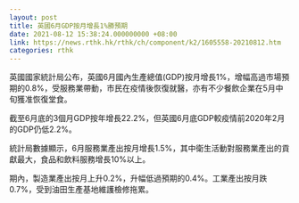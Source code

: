 ```yaml
---
layout: post
title: 英國6月GDP按月增長1%勝預期
date: 2021-08-12 15:38:24.000000000 +08:00
link: https://news.rthk.hk/rthk/ch/component/k2/1605558-20210812.htm
categories: rthk
---
```


英國國家統計局公布，英國6月國內生產總值(GDP)按月增長1%，增幅高過市場預期的0.8%，受服務業帶動，市民在疫情後恢復就醫，亦有不少餐飲企業在5月中旬獲准恢復堂食。

截至6月底的3個月GDP按年增長22.2%，但英國6月底GDP較疫情前2020年2月的GDP仍低2.2%。

統計局數據顯示，6月服務業產出按月增長1.5%，其中衛生活動對服務業產出的貢獻最大，食品和飲料服務增長10%以上。

期內，製造業產出按月上升0.2%，升幅低過預期的0.4%。工業產出按月跌0.7%，受到油田生產基地維護檢修拖累。

